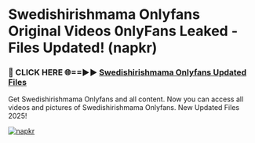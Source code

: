 # Swedishirishmama Onlyfans Original Videos 0nlyFans Leaked - Files Updated! (napkr)

<h3>🔴 CLICK HERE 🌐==►► <a href="https://tinyurl.com/ehrbuxhb" rel="nofollow">Swedishirishmama Onlyfans Updated Files</a></h3>

Get Swedishirishmama Onlyfans and all content. Now you can access all videos and pictures of Swedishirishmama Onlyfans. New Updated Files 2025!

[![napkr](https://i.imgur.com/lVYEuWS.gif)](https://tinyurl.com/ehrbuxhb)
